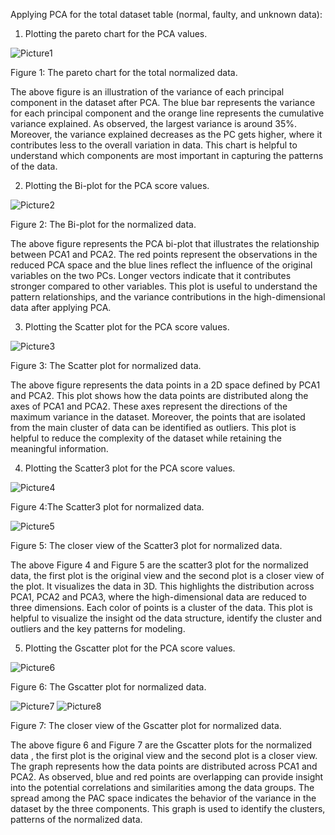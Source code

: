 Applying PCA for the total dataset table (normal, faulty, and unknown data): 

01. Plotting the pareto chart for the PCA values.
  
  ![Picture1](https://github.com/user-attachments/assets/7dcbe494-94f6-4e9c-aa2c-9641e8b660eb)

 Figure 1: The pareto chart for the total normalized data.

The above figure is an illustration of the variance of each principal component in the dataset after PCA. The blue bar represents the variance for each principal component and the orange line represents the cumulative variance explained. As observed, the largest variance is around 35%. Moreover, the variance explained decreases as the PC gets higher, where it contributes less to the overall variation in data. This chart is helpful to understand which components are most important in capturing the patterns of the data.


02. Plotting the Bi-plot for the PCA score values. 

![Picture2](https://github.com/user-attachments/assets/3b3dbbb7-2861-4950-9722-6650563c81ba)

Figure 2: The Bi-plot for the normalized data.

The above figure represents the PCA bi-plot that illustrates the relationship between PCA1 and PCA2. The red points represent the observations in the reduced PCA space and the blue lines reflect the influence of the original variables on the two PCs. Longer vectors indicate that it contributes stronger compared to other variables. This plot is useful to understand the pattern relationships, and the variance contributions in the high-dimensional data after applying PCA.


03. Plotting the Scatter plot for the PCA score values. 

![Picture3](https://github.com/user-attachments/assets/785006b3-ca92-4b39-b7f6-15e32763d82f)

Figure 3: The Scatter plot for normalized data.

The above figure represents the data points in a 2D space defined by PCA1 and PCA2. This plot shows how the data points are distributed along the axes of PCA1 and PCA2. These axes represent the directions of the maximum variance in the dataset. Moreover, the points that are isolated from the main cluster of data can be identified as outliers. This plot is helpful to reduce the complexity of the dataset while retaining the meaningful information.


04. Plotting the Scatter3 plot for the PCA score values. 

![Picture4](https://github.com/user-attachments/assets/8f697a12-e739-479e-acc6-00248a8f86a9)

Figure 4:The Scatter3 plot for normalized data.

![Picture5](https://github.com/user-attachments/assets/182c4c42-b50f-4e85-afec-54c0640db3d1)

 Figure 5: The closer view of the Scatter3 plot for normalized data.

The above Figure 4 and Figure 5 are the scatter3 plot for the normalized data, the first plot is the original view and the second plot is a closer view of the plot. It visualizes the data in 3D. This highlights the distribution across PCA1, PCA2 and PCA3, where the high-dimensional data are reduced to three dimensions. Each color of points is a cluster of the data. This plot is helpful to visualize the insight od the data structure, identify the cluster and outliers and the key patterns for modeling. 


05. Plotting the Gscatter plot for the PCA score values. 

![Picture6](https://github.com/user-attachments/assets/f6a8f317-a56a-4b61-be24-e773f320cabe)

Figure 6: The Gscatter plot for normalized data.

![Picture7](https://github.com/user-attachments/assets/68ee847e-78ee-4dda-ac56-69ea11982849)
![Picture8](https://github.com/user-attachments/assets/a225b336-d535-4b6e-8403-25ee9e8de04b)

 Figure 7: The closer view of the Gscatter plot for normalized data.

The above figure 6 and Figure 7 are the Gscatter plots for the normalized data , the first plot is the original view and the second plot is a closer view. The graph represents how the data points are distributed across PCA1 and PCA2. As observed, blue and red points are overlapping can provide insight into the potential correlations and similarities among the data groups. The spread among the PAC space indicates the behavior of the variance in the dataset by the three components. This graph is used to identify the clusters, patterns of the normalized data. 




















